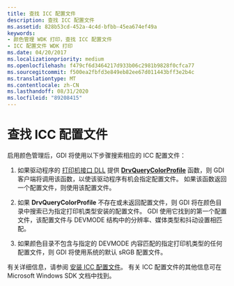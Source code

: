 ```yaml
---
title: 查找 ICC 配置文件
description: 查找 ICC 配置文件
ms.assetid: 828b53cd-452a-4c4d-bfbb-45ea674ef49a
keywords:
- 颜色管理 WDK 打印，查找 ICC 配置文件
- ICC 配置文件 WDK 打印
ms.date: 04/20/2017
ms.localizationpriority: medium
ms.openlocfilehash: f479cf6d3464217d933b06c2981b9828f0cfca77
ms.sourcegitcommit: f500ea2fbfd3e849eb82ee67d011443bff3e2b4c
ms.translationtype: MT
ms.contentlocale: zh-CN
ms.lasthandoff: 08/31/2020
ms.locfileid: "89208415"
---
```

# <a name="locating-icc-profiles"></a>查找 ICC 配置文件





启用颜色管理后，GDI 将使用以下步骤搜索相应的 ICC 配置文件：

1.  如果驱动程序的 [打印机接口 DLL](printer-interface-dll.md) 提供 [**DrvQueryColorProfile**](/windows-hardware/drivers/ddi/winddiui/nf-winddiui-drvquerycolorprofile) 函数，则 GDI 客户端将调用该函数，以使该驱动程序有机会指定配置文件。 如果该函数返回一个配置文件，则使用该配置文件。

2.  如果 **DrvQueryColorProfile** 不存在或未返回配置文件，则 GDI 将在颜色目录中搜索已为指定打印机类型安装的配置文件。 GDI 使用它找到的第一个配置文件，该配置文件与 DEVMODE 结构中的分辨率、媒体类型和抖动设置相匹配。

3.  如果颜色目录不包含与指定的 DEVMODE 内容匹配的指定打印机类型的任何配置文件，则 GDI 将使用系统的默认 sRGB 配置文件。

有关详细信息，请参阅 [安装 ICC 配置文件](installing-icc-profiles.md)。 有关 ICC 配置文件的其他信息可在 Microsoft Windows SDK 文档中找到。

 


